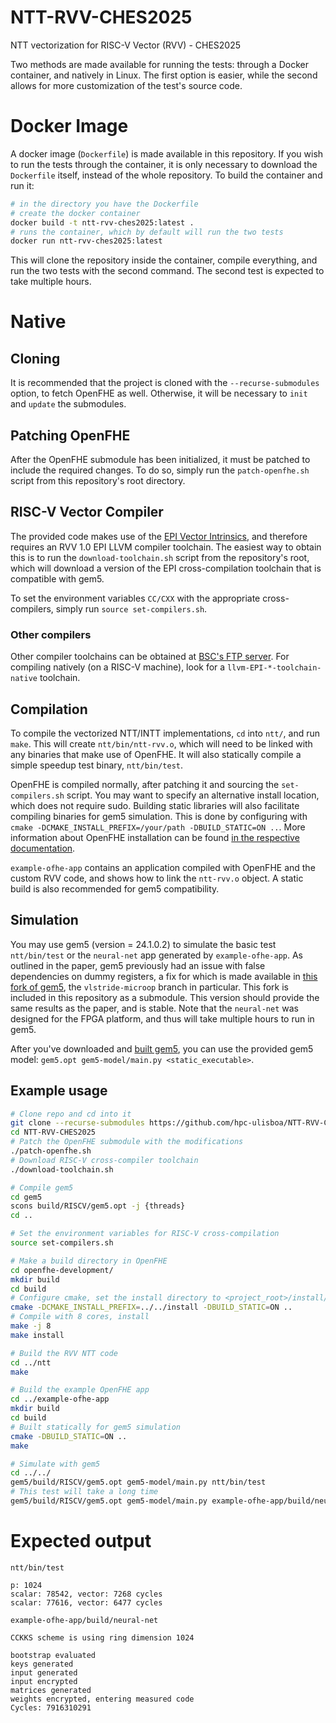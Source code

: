 # NTT-RVV-CHES2025
NTT vectorization for RISC-V Vector (RVV) - CHES2025

Two methods are made available for running the tests: through a Docker container, and natively in Linux. The first option is easier, while the second allows for more customization of the test's source code.

# Docker Image
A docker image (`Dockerfile`) is made available in this repository. If you wish to run the tests through the container, it is only necessary to download the `Dockerfile` itself, instead of the whole repository. To build the container and run it:
```sh
# in the directory you have the Dockerfile
# create the docker container
docker build -t ntt-rvv-ches2025:latest .
# runs the container, which by default will run the two tests
docker run ntt-rvv-ches2025:latest
```
This will clone the repository inside the container, compile everything, and run the two tests with the second command. The second test is expected to take multiple hours.

# Native

## Cloning
It is recommended that the project is cloned with the `--recurse-submodules` option, to fetch OpenFHE as well. Otherwise, it will be necessary to `init` and `update` the submodules.

## Patching OpenFHE
After the OpenFHE submodule has been initialized, it must be patched to include the required changes. To do so, simply run the `patch-openfhe.sh` script from this repository's root directory.

## RISC-V Vector Compiler
The provided code makes use of the [EPI Vector Intrinsics](https://admin.hca.bsc.es/epi/ftp/doc/intrinsics/EPI/epi-intrinsics.html), and therefore requires an RVV 1.0 EPI LLVM compiler toolchain. The easiest way to obtain this is to run the `download-toolchain.sh` script from the repository's root, which will download a version of the EPI cross-compilation toolchain that is compatible with gem5.

To set the environment variables `CC/CXX` with the appropriate cross-compilers, simply run `source set-compilers.sh`.

### Other compilers
Other compiler toolchains can be obtained at [BSC's FTP server](https://ssh.hca.bsc.es/epi/ftp/). For compiling natively (on a RISC-V machine), look for a `llvm-EPI-*-toolchain-native` toolchain.

## Compilation
To compile the vectorized NTT/INTT implementations, `cd` into `ntt/`, and run `make`. This will create `ntt/bin/ntt-rvv.o`, which will need to be linked with any binaries that make use of OpenFHE. It will also statically compile a simple speedup test binary, `ntt/bin/test`.

OpenFHE is compiled normally, after patching it and sourcing the `set-compilers.sh` script. You may want to specify an alternative install location, which does not require sudo. Building static libraries will also facilitate compiling binaries for gem5 simulation. This is done by configuring with `cmake -DCMAKE_INSTALL_PREFIX=/your/path -DBUILD_STATIC=ON ..`. More information about OpenFHE installation can be found [in the respective documentation](https://openfhe-development.readthedocs.io/en/latest/sphinx_rsts/intro/installation/linux.html).

`example-ofhe-app` contains an application compiled with OpenFHE and the custom RVV code, and shows how to link the `ntt-rvv.o` object. A static build is also recommended for gem5 compatibility.

## Simulation
You may use gem5 (version = 24.1.0.2) to simulate the basic test `ntt/bin/test` or the `neural-net` app generated by `example-ofhe-app`. As outlined in the paper, gem5 previously had an issue with false dependencies on dummy registers, a fix for which is made available in [this fork of gem5](https://github.com/Alexandre425/gem5/tree/vlstride-microop), the `vlstride-microop` branch in particular. This fork is included in this repository as a submodule. This version should provide the same results as the paper, and is stable. Note that the `neural-net` was designed for the FPGA platform, and thus will take multiple hours to run in gem5.

After you've downloaded and [built gem5](https://www.gem5.org/documentation/general_docs/building), you can use the provided gem5 model: `gem5.opt gem5-model/main.py <static_executable>`.

## Example usage
```sh
# Clone repo and cd into it
git clone --recurse-submodules https://github.com/hpc-ulisboa/NTT-RVV-CHES2025
cd NTT-RVV-CHES2025
# Patch the OpenFHE submodule with the modifications
./patch-openfhe.sh
# Download RISC-V cross-compiler toolchain
./download-toolchain.sh

# Compile gem5
cd gem5
scons build/RISCV/gem5.opt -j {threads}
cd ..

# Set the environment variables for RISC-V cross-compilation
source set-compilers.sh

# Make a build directory in OpenFHE
cd openfhe-development/
mkdir build
cd build
# Configure cmake, set the install directory to <project_root>/install/, build static libraries
cmake -DCMAKE_INSTALL_PREFIX=../../install -DBUILD_STATIC=ON ..
# Compile with 8 cores, install
make -j 8
make install

# Build the RVV NTT code
cd ../ntt
make

# Build the example OpenFHE app
cd ../example-ofhe-app
mkdir build
cd build
# Built statically for gem5 simulation
cmake -DBUILD_STATIC=ON ..
make

# Simulate with gem5
cd ../../
gem5/build/RISCV/gem5.opt gem5-model/main.py ntt/bin/test
# This test will take a long time
gem5/build/RISCV/gem5.opt gem5-model/main.py example-ofhe-app/build/neural-net
```

# Expected output

`ntt/bin/test`
```
p: 1024
scalar: 78542, vector: 7268 cycles
scalar: 77616, vector: 6477 cycles
```

`example-ofhe-app/build/neural-net`
```
CCKKS scheme is using ring dimension 1024

bootstrap evaluated
keys generated
input generated
input encrypted
matrices generated
weights encrypted, entering measured code
Cycles: 7916310291
```